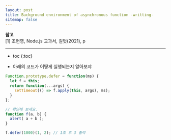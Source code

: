 ```yaml
---
layout: post
title: Background environment of asynchronous function -writting-
sitemap: false
---
```


**참고**  
[1] 조현영, Node.js 교과서, 길벗(2021), p  
* * *  

* toc
{:toc}

* 아래의 코드가 어떻게 실행되는지 알아보쟈
~~~js
Function.prototype.defer = function(ms) {
  let f = this;
  return function(...args) {
    setTimeout(() => f.apply(this, args), ms);
  }
};

// 확인해 보세요.
function f(a, b) {
  alert( a + b );
}

f.defer(1000)(1, 2); // 1초 후 3 출력
~~~